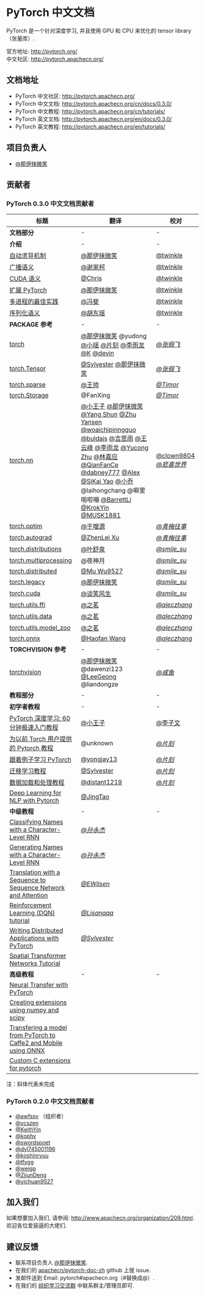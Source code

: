# PyTorch 中文文档
  
PyTorch 是一个针对深度学习, 并且使用 GPU 和 CPU 来优化的 tensor library（张量库）.

官方地址: <http://pytorch.org/>  
中文社区: <http://pytorch.apachecn.org/>

## 文档地址

* PyTorch 中文社区: <http://pytorch.apachecn.org/>  
* PyTorch 中文文档: <http://pytorch.apachecn.org/cn/docs/0.3.0/>  
* PyTorch 中文教程: <http://pytorch.apachecn.org/cn/tutorials/>  
* PyTorch 英文文档: <http://pytorch.apachecn.org/en/docs/0.3.0/>  
* PyTorch 英文教程: <http://pytorch.apachecn.org/en/tutorials/>   

## 项目负责人

* [@那伊抹微笑](https://github.com/apachecn/pytorch-doc-zh)

## 贡献者

### PyTorch 0.3.0 中文文档贡献者

| 标题 | 翻译 | 校对 |
| --- | --- | --- |
| **文档部分** | - | - |
| **介绍** | - | - |
| [自动求导机制](http://pytorch.apachecn.org/cn/docs/0.3.0/notes/autograd.html#) | [@那伊抹微笑](https://github.com/wangyangting) | [@twinkle](http://community.apachecn.org/?/people/twinkle) |
| [广播语义](http://pytorch.apachecn.org/cn/docs/0.3.0/notes/broadcasting.html) | [@谢家柯](https://github.com/kelisiya) | [@twinkle](http://community.apachecn.org/?/people/twinkle) |
| [CUDA 语义](http://pytorch.apachecn.org/cn/docs/0.3.0/notes/cuda.html) | [@Chris](https://github.com/Chriskuei) | [@twinkle](http://community.apachecn.org/?/people/twinkle) |
| [扩展 PyTorch](http://pytorch.apachecn.org/cn/docs/0.3.0/notes/extending.html) | [@那伊抹微笑](https://github.com/wangyangting) | [@twinkle](http://community.apachecn.org/?/people/twinkle) |
| [多进程的最佳实践](http://pytorch.apachecn.org/cn/docs/0.3.0/notes/multiprocessing.html) | [@冯斐](https://github.com/ata123) | [@twinkle](http://community.apachecn.org/?/people/twinkle) |
| [序列化语义](http://pytorch.apachecn.org/cn/docs/0.3.0/notes/serialization.html) | [@胡东瑶](https://github.com/psubnwell) | [@twinkle](http://community.apachecn.org/?/people/twinkle) |
| **PACKAGE 参考** | - | - |
| [torch](http://pytorch.apachecn.org/cn/docs/0.3.0/torch.html) | [@那伊抹微笑](https://github.com/wangyangting) @yudong [@小瑶](https://github.com/chenyyx) [@片刻](https://github.com/jiangzhonglian) [@李雨龙](https://github.com/sawyer7246) [@K](https://github.com/YaoSam) [@devin](https://github.com/EVYang1992) | [*@张假飞*](http://community.apachecn.org/?/people/zhangjiafei) |
| [torch.Tensor](http://pytorch.apachecn.org/cn/docs/0.3.0/tensors.html) | [@Sylvester](https://github.com/coboe) [@那伊抹微笑](https://github.com/wangyangting) | [*@张假飞*](http://community.apachecn.org/?/people/zhangjiafei) |
| [torch.sparse](http://pytorch.apachecn.org/cn/docs/0.3.0/sparse.html) | [@王帅](https://github.com/sirwangshuai) | [*@Timor*](http://community.apachecn.org/?/people/Timor) |
| [torch.Storage](http://pytorch.apachecn.org/cn/docs/0.3.0/storage.html) | @FanXing | [*@Timor*](http://community.apachecn.org/?/people/Timor) |
| [torch.nn](http://pytorch.apachecn.org/cn/docs/0.3.0/nn.html) | [@小王子](https://github.com/VPrincekin) [@那伊抹微笑](https://github.com/wangyangting) [@Yang Shun](https://github.com/busyboxs) [@Zhu Yansen](https://github.com/zhuyansen) [@woaichipinngguo](https://github.com/woaichipinngguo) [@buldajs](https://github.com/buldajs) [@吉思雨](https://github.com/swardsman) [@王云峰](https://github.com/vra) [@李雨龙](https://github.com/sawyer7246) [@Yucong Zhu](https://github.com/Eadral) [@林嘉应](https://github.com/garry1ng) [@QianFanCe](https://github.com/QianFanCe) [@dabney777](https://github.com/dabney777) [@Alex](https://github.com/jizg) [@SiKai Yao](https://github.com/Mabinogiysk) [@小乔](https://github.com/QiaoXie) @laihongchang @噼里啪啦嘣 [@BarrettLi](https://github.com/BarrettLi) [@KrokYin](https://github.com/KrokYin) [@MUSK1881](https://github.com/JoinsenQ) | [@clown9804](http://community.apachecn.org/?/people/clown9804) [*@悲喜世界*](http://community.apachecn.org/?/people/beixishijie) |
| [torch.optim](http://pytorch.apachecn.org/cn/docs/0.3.0/optim.html) | [@于增源](https://github.com/ZengyuanYu) | [*@青梅往事*](http://community.apachecn.org/?/people/guan807996545) |
| [torch.autograd](http://pytorch.apachecn.org/cn/docs/0.3.0/autograd.html) | [@ZhenLei Xu](https://github.com/HadXu) | [*@青梅往事*](http://community.apachecn.org/?/people/guan807996545) |
| [torch.distributions](http://pytorch.apachecn.org/cn/docs/0.3.0/distributions.html) | [@叶舒泉](https://github.com/pleaseconnectwifi) | [*@smile_su*](http://community.apachecn.org/?/people/smilesu) |
| [torch.multiprocessing](http://pytorch.apachecn.org/cn/docs/0.3.0/multiprocessing.html) | @夜神月 | [*@smile_su*](http://community.apachecn.org/?/people/smilesu) |
| [torch.distributed](http://pytorch.apachecn.org/cn/docs/0.3.0/distributed.html) | [@Mu Wu9527](https://github.com/yichuan9527) | [*@smile_su*](http://community.apachecn.org/?/people/smilesu) |
| [torch.legacy](http://pytorch.apachecn.org/cn/docs/0.3.0/legacy.html) | [@那伊抹微笑](https://github.com/wangyangting) | [*@smile_su*](http://community.apachecn.org/?/people/smilesu) |
| [torch.cuda](http://pytorch.apachecn.org/cn/docs/0.3.0/cuda.html) | [@谈笑风生](https://github.com/zhu1040028623) | [*@smile_su*](http://community.apachecn.org/?/people/smilesu) |
| [torch.utils.ffi](http://pytorch.apachecn.org/cn/docs/0.3.0/ffi.html) | [@之茗](https://github.com/mayuanucas) | [*@aleczhang*](http://community.apachecn.org/?/people/aleczhang) |
| [torch.utils.data](http://pytorch.apachecn.org/cn/docs/0.3.0/data.html) | [@之茗](https://github.com/mayuanucas) | [*@aleczhang*](http://community.apachecn.org/?/people/aleczhang) |
| [torch.utils.model_zoo](http://pytorch.apachecn.org/cn/docs/0.3.0/model_zoo.html) | [@之茗](https://github.com/mayuanucas) | [*@aleczhang*](http://community.apachecn.org/?/people/aleczhang) |
| [torch.onnx](http://pytorch.apachecn.org/cn/docs/0.3.0/onnx.html) | [@Haofan Wang](https://github.com/haofanwang) | [*@aleczhang*](http://community.apachecn.org/?/people/aleczhang) |
| **TORCHVISION 参考** | - | - |
| [torchvision](http://pytorch.apachecn.org/cn/docs/0.3.0/torchvision/index.html) | [@那伊抹微笑](https://github.com/wangyangting) @dawenzi123 [@LeeGeong](https://github.com/LeeGeong) @liandongze | *[@咸鱼](https://github.com/Watermelon233)* |
| **教程部分** | - | - |
| **初学者教程** | - | - |
| [PyTorch 深度学习: 60 分钟极速入门教程](http://pytorch.apachecn.org/cn/tutorials/beginner/deep_learning_60min_blitz.html) | [@小王子](https://github.com/VPrincekin) | [@李子文](http://community.apachecn.org/?/people/liziwen) |
| [为以前 Torch 用户提供的 Pytorch 教程](http://pytorch.apachecn.org/cn/tutorials/beginner/former_torchies_tutorial.html) | @unknown | [*@片刻*](https://github.com/jiangzhonglian) |
| [跟着例子学习 PyTorch](http://pytorch.apachecn.org/cn/tutorials/beginner/pytorch_with_examples.html) | [@yongjay13](https://github.com/yongjay13) | [*@片刻*](https://github.com/jiangzhonglian) |
| [迁移学习教程](http://pytorch.apachecn.org/cn/tutorials/beginner/transfer_learning_tutorial.html) | [@Sylvester](https://github.com/coboe) | [*@片刻*](https://github.com/jiangzhonglian) |
| [数据加载和处理教程](http://pytorch.apachecn.org/cn/tutorials/beginner/data_loading_tutorial.html) | [@distant1219](https://github.com/distant1219) | [*@片刻*](https://github.com/jiangzhonglian) |
| [Deep Learning for NLP with Pytorch](http://pytorch.apachecn.org/cn/tutorials/beginner/deep_learning_nlp_tutorial.html) | [@JingTao](https://github.com/jingwangfei) | |
| **中级教程** | - | - |
| [Classifying Names with a Character-Level RNN](http://pytorch.apachecn.org/cn/tutorials/intermediate/char_rnn_classification_tutorial.html#) | [*@孙永杰*](http://community.apachecn.org/?/people/sunyongjie) | |
| [Generating Names with a Character-Level RNN](http://pytorch.apachecn.org/cn/tutorials/intermediate/char_rnn_generation_tutorial.html) | [*@孙永杰*](http://community.apachecn.org/?/people/sunyongjie) | |
| [Translation with a Sequence to Sequence Network and Attention](http://pytorch.apachecn.org/cn/tutorials/intermediate/seq2seq_translation_tutorial.html) | [*@EWilsen*](http://community.apachecn.org/?/people/EWilsen) | |
| [Reinforcement Learning (DQN) tutorial](http://pytorch.apachecn.org/cn/tutorials/intermediate/reinforcement_q_learning.html) | [*@Lisanaaa*](http://community.apachecn.org/?/people/Lisanaaa) | |
| [Writing Distributed Applications with PyTorch](http://pytorch.apachecn.org/cn/tutorials/intermediate/dist_tuto.html) | [*@Sylvester*](http://community.apachecn.org/?/people/Sylvester) | |
| [Spatial Transformer Networks Tutorial](http://pytorch.apachecn.org/cn/tutorials/intermediate/spatial_transformer_tutorial.html) | | |
| **高级教程** | - | - |
| [Neural Transfer with PyTorch](http://pytorch.apachecn.org/cn/tutorials/advanced/neural_style_tutorial.html) | | |
| [Creating extensions using numpy and scipy](http://pytorch.apachecn.org/cn/tutorials/advanced/numpy_extensions_tutorial.html) | | |
| [Transfering a model from PyTorch to Caffe2 and Mobile using ONNX](http://pytorch.apachecn.org/cn/tutorials/advanced/super_resolution_with_caffe2.html) | | |
| [Custom C extensions for pytorch](http://pytorch.apachecn.org/cn/tutorials/advanced/c_extension.html) | | |

注：斜体代表未完成

### PyTorch 0.2.0 中文文档贡献者

* [@awfssv](https://github.com/awfssv) （组织者）
* [@ycszen](https://github.com/ycszen)
* [@KeithYin](https://github.com/KeithYin)
* [@kophy](https://github.com/kophy)
* [@swordspoet](https://github.com/swordspoet)
* [@dyl745001196](https://github.com/dyl745001196)
* [@koshinryuu](https://github.com/koshinryuu)
* [@tfygg](https://github.com/tfygg)
* [@weigp](https://github.com/weigp)
* [@ZijunDeng](https://github.com/ZijunDeng)
* [@yichuan9527](https://github.com/yichuan9527)

## 加入我们

如果想要加入我们, 请参阅: <http://www.apachecn.org/organization/209.html>.  
欢迎各位爱装逼的大佬们.

## 建议反馈

*  联系项目负责人 [@那伊抹微笑](https://github.com/wangyangting).
*  在我们的 [apachecn/pytorch-doc-zh](https://github.com/apachecn/pytorch-doc-zh) github 上提 issue.
*  发邮件送到 Email: pytorch#apachecn.org（#替换成@）.
*  在我们的 [组织学习交流群](http://www.apachecn.org/organization/348.html) 中联系群主/管理员即可.
